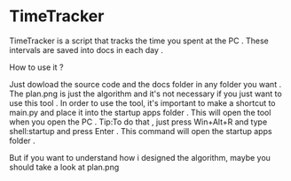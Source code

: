 # TimeTracker

TimeTracker is a script that tracks the time you spent at the PC . These intervals are saved into docs in each day .

How to use it ?

Just dowload the source code and the docs folder in any folder you want . The plan.png is just the algorithm and it's not necessary if you just want to use this tool .
In order to use the tool, it's important to make a shortcut to main.py and place it into the startup apps folder . This will open the tool when you open the PC . 
Tip:To do that , just press Win+Alt+R and type shell:startup and press Enter . This command will open the startup apps folder .

But if you want to understand how i designed the algorithm, maybe you should take a look at plan.png 




